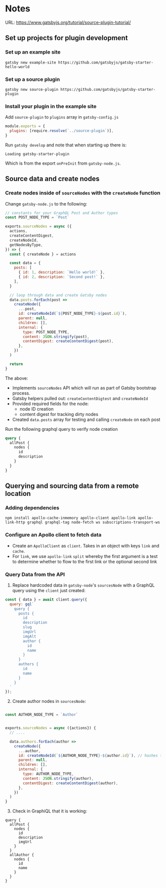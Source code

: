 # Notes

URL: https://www.gatsbyjs.org/tutorial/source-plugin-tutorial/

## Set up projects for plugin development

### Set up an example site

```shell
gatsby new example-site https://github.com/gatsbyjs/gatsby-starter-hello-world
```

### Set up a source plugin

```shell
gatsby new source-plugin https://github.com/gatsbyjs/gatsby-starter-plugin
```

### Install your plugin in the example site

Add `source-plugin` to `plugins` array in `gatsby-config.js`

```js
module.exports = {
  plugins: [require.resolve(`../source-plugin`)],
}
```

Run `gatsby develop` and note that when starting up there is:

```shell
Loading gatsby-starter-plugin
```

Which is from the export `onPreInit` from `gatsby-node.js`.

## Source data and create nodes

### Create nodes inside of `sourceNodes` with the `createNode` function

Change `gatsby-node.js` to the following:

```js
// constants for your GraphQL Post and Author types
const POST_NODE_TYPE = `Post`

exports.sourceNodes = async ({
  actions,
  createContentDigest,
  createNodeId,
  getNodesByType,
}) => {
  const { createNode } = actions

  const data = {
    posts: [
      { id: 1, description: `Hello world!` },
      { id: 2, description: `Second post!` },
    ],
  }

  // loop through data and create Gatsby nodes
  data.posts.forEach(post =>
    createNode({
      ...post,
      id: createNodeId(`${POST_NODE_TYPE}-${post.id}`),
      parent: null,
      children: [],
      internal: {
        type: POST_NODE_TYPE,
        content: JSON.stringify(post),
        contentDigest: createContentDigest(post),
      },
    })
  )

  return
}
```

The above:

- Implements `sourceNodes` API which will run as part of Gatsby bootstrap process.
- Gatsby helpers pulled out: `createContentDigtest` and `createNodeId`
- Provided required fields for the node:
  - node ID creation
  - content digest for tracking dirty nodes
- Created `data.posts` array for testing and calling `createNode` on each post

Run the following graphql query to verify node creation

```graphql
query {
  allPost {
    nodes {
      id
      description
    }
  }
}
```

## Querying and sourcing data from a remote location

### Adding dependencies

```shell
npm install apollo-cache-inmemory apollo-client apollo-link apollo-link-http graphql graphql-tag node-fetch ws subscriptions-transport-ws
```

### Configure an Apollo client to fetch data

- Create an `ApolloClient` as `client`.  Takes in an object with keys `link` and `cache`.
- For `link`, we use `apollo-link` `split` whereby the first argument is a test to determine whether to flow to the first link or
  the optional second link 

### Query Data from the API

1. Replace hardcoded data in `gatsby-node`'s `sourcesNode` with a GraphQL query using the `client` just created:

```js
const { data } = await client.query({
  query: gql`
    query {
      posts {
        id
        description
        slug
        imgUrl
        imgAlt
        author {
          id
          name
        }
      }
      authors {
        id
        name
      }
    }
  `
});
```

2.  Create author nodes in `sourcesNode`:

```js

const AUTHOR_NODE_TYPE = `Author` 


exports.sourceNodes = async ({actions}) {
  // ....

  data.authors.forEach(author =>
    createNode({
      ...author,
      id: createNodeId(`${AUTHOR_NODE_TYPE}-${author.id}`), // hashes the inputs into an ID
      parent: null,
      children: [],
      internal: {
        type: AUTHOR_NODE_TYPE,
        content: JSON.stringify(author),
        contentDigest: createContentDigest(author),
      },
    })
  )
}
```

3. Check in GraphiQL that it is working:

```gql
query {
  allPost {
    nodes {
      id
      description
      imgUrl
    }
  }
  allAuthor {
    nodes {
      id
      name
    }
  }
}
```